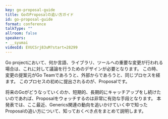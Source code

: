 ```yaml
---
key: go-proposal-guide
title: GoのProposalの追い方ガイド
id: go-proposal-guide
format: conference
talkType: ""
allroom: false
speakers:
- __syumai
videoId: EVUCSrj83uM?start=28299
---
```

Go projectにおいて、何か言語、ライブラリ、ツールへの重要な変更が行われる場合は、これに対して議論を行うためのデザインが必要となります。
この時、変更の提案元がGo Teamであろうと、外部からであろうと、同じプロセスを経ます。
このプロセスの初めに提出されるのが、Proposalです。

将来のGoがどうなっていくのか、短期的、長期的にキャッチアップをし続けたいのであれば、Proposalをウォッチするのは非常に有効な手段となります。
本発表では、ここ最近、Generics関連の動向を追いかけていく中で知ったProposalの追い方について、知っておくべき点をまとめて説明します。
